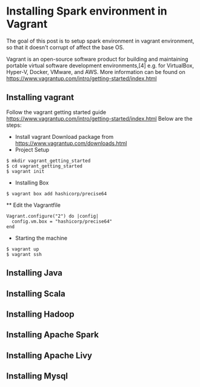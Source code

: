 # Installing Spark environment in Vagrant
The goal of this post is to setup spark environment in vagrant environment, so that it doesn't corrupt of affect the base OS. 

Vagrant is an open-source software product for building and maintaining portable virtual software development environments,[4] e.g. for VirtualBox, Hyper-V, Docker, VMware, and AWS. More information can be found on https://www.vagrantup.com/intro/getting-started/index.html

## Installing vagrant
Follow the vagrant getting started guide https://www.vagrantup.com/intro/getting-started/index.html
Below are the steps:
* Install vagrant
Download package from https://www.vagrantup.com/downloads.html
* Project Setup
```
$ mkdir vagrant_getting_started
$ cd vagrant_getting_started
$ vagrant init
```
* Installing Box
```
$ vagrant box add hashicorp/precise64
```
** Edit the Vagrantfile
```
Vagrant.configure("2") do |config|
  config.vm.box = "hashicorp/precise64"
end
```
* Starting the machine
```
$ vagrant up
$ vagrant ssh
```
## Installing Java
## Installing Scala
## Installing Hadoop
## Installing Apache Spark
## Installing Apache Livy
## Installing Mysql

